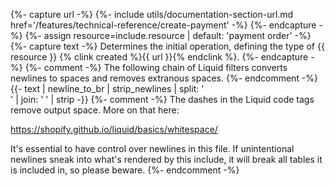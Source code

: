 {%- capture url -%}
    {%- include utils/documentation-section-url.md
        href='/features/technical-reference/create-payment' -%}
{%- endcapture -%}
{%- assign resource=include.resource | default: 'payment order' -%}
{%- capture text -%}
Determines the initial operation, defining the type of {{ resource }} {% clink
created %}{{ url }}{% endclink %}.
{%- endcapture -%}
{%- comment -%}
The following chain of Liquid filters converts newlines to spaces and removes
extranous spaces.
{%- endcomment -%}
{{- text | newline_to_br | strip_newlines | split: '<br />' | join: ' ' | strip -}}
{%- comment -%} The dashes in the Liquid code tags remove output space.
More on that here:

<https://shopify.github.io/liquid/basics/whitespace/>

It's essential to have control over newlines in this file. If unintentional
newlines sneak into what's rendered by this include, it will break all tables
it is included in, so please beware.
{%- endcomment -%}
